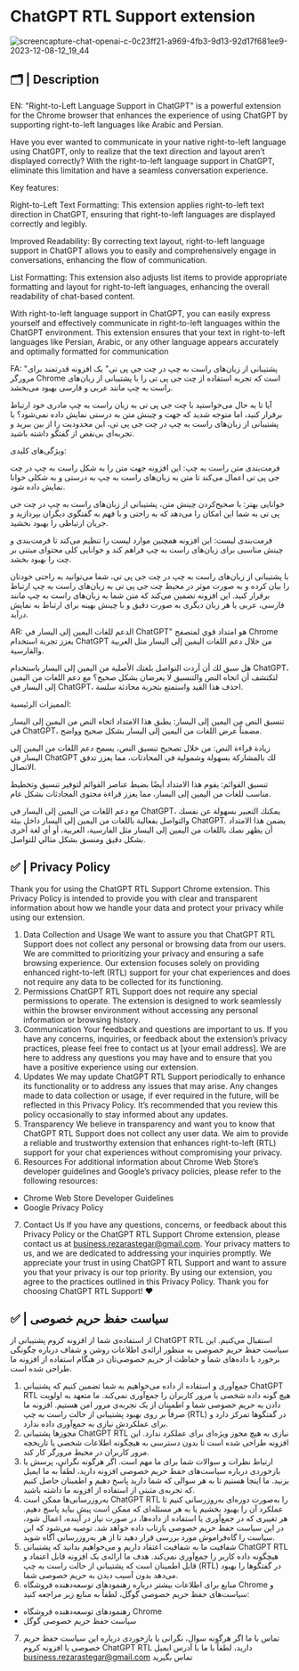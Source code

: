 ChatGPT RTL Support extension
==============================

![screencapture-chat-openai-c-0c23ff21-a969-4fb3-9d13-92d17f681ee9-2023-12-08-12_19_44](https://github.com/rastegardev/css-layout-hack-extension/assets/85369490/2618ce4a-1b66-469a-8306-54dfebc7b552)


## 🗂️ | Description
EN:
"Right-to-Left Language Support in ChatGPT" is a powerful extension for the Chrome browser that enhances the experience of using ChatGPT by supporting right-to-left languages like Arabic and Persian.

Have you ever wanted to communicate in your native right-to-left language using ChatGPT, only to realize that the text direction and layout aren’t displayed correctly? With the right-to-left language support in ChatGPT, eliminate this limitation and have a seamless conversation experience.

Key features:

Right-to-Left Text Formatting: This extension applies right-to-left text direction in ChatGPT, ensuring that right-to-left languages are displayed correctly and legibly.

Improved Readability: By correcting text layout, right-to-left language support in ChatGPT allows you to easily and comprehensively engage in conversations, enhancing the flow of communication.

List Formatting: This extension also adjusts list items to provide appropriate formatting and layout for right-to-left languages, enhancing the overall readability of chat-based content.

With right-to-left language support in ChatGPT, you can easily express yourself and effectively communicate in right-to-left languages within the ChatGPT environment. This extension ensures that your text in right-to-left languages like Persian, Arabic, or any other language appears accurately and optimally formatted for communication

FA:
"پشتیبانی از زبان‌های راست به چپ در چت جی پی تی" یک افزونه قدرتمند برای مرورگر Chrome است که تجربه استفاده از چت جی پی تی را با پشتیبانی از زبان‌های راست به چپ مانند عربی و فارسی بهبود می‌بخشد.

آیا تا به حال می‌خواستید با چت جی پی تی به زبان راست به چپ مادری خود ارتباط برقرار کنید، اما متوجه شدید که جهت و چینش متن به درستی نمایش داده نمی‌شود؟ با پشتیبانی از زبان‌های راست به چپ در چت جی پی تی، این محدودیت را از بین ببرید و تجربه‌ای بی‌نقص از گفتگو داشته باشید.

ویژگی‌های کلیدی:

فرمت‌بندی متن راست به چپ: این افزونه جهت متن را به شکل راست به چپ در چت جی پی تی اعمال می‌کند تا متن به زبان‌های راست به چپ به درستی و به شکلی خوانا نمایش داده شود.

خوانایی بهتر: با صحیح‌کردن چینش متن، پشتیبانی از زبان‌های راست به چپ در چت جی پی تی به شما این امکان را می‌دهد که به راحتی و با فهم به گفتگوی دیگران بپردازید و جریان ارتباطی را بهبود بخشید.

فرمت‌بندی لیست: این افزونه همچنین موارد لیست را تنظیم می‌کند تا فرمت‌بندی و چینش مناسبی برای زبان‌های راست به چپ فراهم کند و خوانایی کلی محتوای مبتنی بر چت را بهبود بخشد.

با پشتیبانی از زبان‌های راست به چپ در چت جی پی تی، شما می‌توانید به راحتی خودتان را بیان کرده و به صورت موثر در محیط چت جی پی تی به زبان‌های راست به چپ ارتباط برقرار کنید. این افزونه تضمین می‌کند که متن شما به زبان‌های راست به چپ مانند فارسی، عربی یا هر زبان دیگری به صورت دقیق و با چینش بهینه برای ارتباط به نمایش درآید.

AR:
الدعم للغات اليمين إلى اليسار في ChatGPT" هو امتداد قوي لمتصفح Chrome يعزز تجربة استخدام ChatGPT من خلال دعم اللغات اليمين إلى اليسار مثل العربية والفارسية.

هل سبق لك أن أردت التواصل بلغتك الأصلية من اليمين إلى اليسار باستخدام ChatGPT، لتكتشف أن اتجاه النص والتنسيق لا يعرضان بشكل صحيح؟ مع دعم اللغات من اليمين إلى اليسار في ChatGPT، احذف هذا القيد واستمتع بتجربة محادثة سلسة.

المميزات الرئيسية:

تنسيق النص من اليمين إلى اليسار: يطبق هذا الامتداد اتجاه النص من اليمين إلى اليسار في ChatGPT، مضمناً عرض اللغات من اليمين إلى اليسار بشكل صحيح وواضح.

زيادة قراءة النص: من خلال تصحيح تنسيق النص، يسمح دعم اللغات من اليمين إلى اليسار في ChatGPT لك بالمشاركة بسهولة وشمولية في المحادثات، مما يعزز تدفق الاتصال.

تنسيق القوائم: يقوم هذا الامتداد أيضًا بضبط عناصر القوائم لتوفير تنسيق وتخطيط مناسب للغات من اليمين إلى اليسار، مما يعزز قراءة محتوى المحادثات بشكل عام.

مع دعم اللغات من اليمين إلى اليسار في ChatGPT، يمكنك التعبير بسهولة عن نفسك والتواصل بفعالية باللغات من اليمين إلى اليسار داخل بيئة ChatGPT. يضمن هذا الامتداد أن يظهر نصك باللغات من اليمين إلى اليسار مثل الفارسية، العربية، أو أي لغة أخرى بشكل دقيق ومنسق بشكل مثالي للتواصل.

## ✅ | Privacy Policy
Thank you for using the ChatGPT RTL Support Chrome extension. This Privacy Policy is intended to provide you with clear and transparent information about how we handle your data and protect your privacy while using our extension.
1. Data Collection and Usage
We want to assure you that ChatGPT RTL Support does not collect any personal or browsing data from our users. We are committed to prioritizing your privacy and ensuring a safe browsing experience. Our extension focuses solely on providing enhanced right-to-left (RTL) support for your chat experiences and does not require any data to be collected for its functioning.
2. Permissions
ChatGPT RTL Support does not require any special permissions to operate. The extension is designed to work seamlessly within the browser environment without accessing any personal information or browsing history.
3. Communication
Your feedback and questions are important to us. If you have any concerns, inquiries, or feedback about the extension’s privacy practices, please feel free to contact us at [your email address]. We are here to address any questions you may have and to ensure that you have a positive experience using our extension.
4. Updates
We may update ChatGPT RTL Support periodically to enhance its functionality or to address any issues that may arise. Any changes made to data collection or usage, if ever required in the future, will be reflected in this Privacy Policy. It’s recommended that you review this policy occasionally to stay informed about any updates.
5. Transparency
We believe in transparency and want you to know that ChatGPT RTL Support does not collect any user data. We aim to provide a reliable and trustworthy extension that enhances right-to-left (RTL) support for your chat experiences without compromising your privacy.
6. Resources
For additional information about Chrome Web Store’s developer guidelines and Google’s privacy policies, please refer to the following resources:
- Chrome Web Store Developer Guidelines
- Google Privacy Policy
7. Contact Us
If you have any questions, concerns, or feedback about this Privacy Policy or the ChatGPT RTL Support Chrome extension, please contact us at business.rezarastegar@gmail.com. Your privacy matters to us, and we are dedicated to addressing your inquiries promptly.
We appreciate your trust in using ChatGPT RTL Support and want to assure you that your privacy is our top priority. By using our extension, you agree to the practices outlined in this Privacy Policy.
Thank you for choosing ChatGPT RTL Support! ❤️

## ✅ | سیاست حفظ حریم خصوصی
از استفاده‌ی شما از افزونه کروم پشتیبانی از ChatGPT RTL استقبال می‌کنیم. این سیاست حفظ حریم خصوصی به منظور ارائه‌ی اطلاعات روشن و شفاف درباره چگونگی برخورد با داده‌های شما و حفاظت از حریم خصوصی‌تان در هنگام استفاده از افزونه ما طراحی شده است.
1. جمع‌آوری و استفاده از داده
می‌خواهیم به شما تضمین کنیم که پشتیبانی ChatGPT RTL هیچ گونه داده شخصی یا مرور کاربران را جمع‌آوری نمی‌کند. ما متعهد به اولویت دادن به حریم خصوصی شما و اطمینان از یک تجربه‌ی مرور امن هستیم. افزونه ما صرفاً بر روی بهبود پشتیبانی از حالت راست به چپ (RTL) در گفتگوها تمرکز دارد و برای عملکردش نیازی به جمع‌آوری داده ندارد.
2. مجوزها
پشتیبانی ChatGPT RTL نیازی به هیچ مجوز ویژه‌ای برای عملکرد ندارد. این افزونه طراحی شده است تا بدون دسترسی به هیچگونه اطلاعات شخصی یا تاریخچه مرور کاربران در محیط مرورگر کار کند.
3. ارتباط
نظرات و سوالات شما برای ما مهم است. اگر هرگونه نگرانی، پرسش یا بازخوردی درباره سیاست‌های حفظ حریم خصوصی افزونه دارید، لطفاً به ما ایمیل بزنید. ما اینجا هستیم تا به هر سوالی که شما دارید پاسخ دهیم و اطمینان حاصل کنیم که تجربه‌ی مثبتی از استفاده از افزونه ما داشته باشید.
4. به‌روزرسانی‌ها
ممکن است ChatGPT RTL را به‌صورت دوره‌ای به‌روزرسانی کنیم تا عملکرد آن را بهبود بخشیم یا به هر مسئله‌ای که ممکن است پیش بیاید پاسخ دهیم. هر تغییری که در جمع‌آوری یا استفاده از داده‌ها، در صورت نیاز در آینده، اعمال شود، در این سیاست حفظ حریم خصوصی بازتاب داده خواهد شد. توصیه می‌شود که این سیاست را گاه‌فراموش مورد بررسی قرار دهید تا از هر به‌روزرسانی آگاه شوید.
5. شفافیت
ما به شفافیت اعتقاد داریم و می‌خواهیم بدانید که پشتیبانی ChatGPT RTL هیچگونه داده کاربر را جمع‌آوری نمی‌کند. هدف ما ارائه‌ی یک افزونه قابل اعتماد و قابل اطمینان است که پشتیبانی از حالت راست به چپ (RTL) در گفتگوها را بهبود می‌دهد بدون آسیب دیدن به حریم خصوصی شما.
6. منابع
برای اطلاعات بیشتر درباره رهنمودهای توسعه‌دهنده فروشگاه Chrome و سیاست‌های حفظ حریم خصوصی گوگل، لطفاً به منابع زیر مراجعه کنید:
- رهنمودهای توسعه‌دهنده فروشگاه Chrome
- سیاست حفظ حریم خصوصی گوگل
7. تماس با ما
اگر هرگونه سوال، نگرانی یا بازخوردی درباره این سیاست حفظ حریم خصوصی یا افزونه کروم ChatGPT RTL دارید، لطفاً با ما با آدرس ایمیل business.rezarastegar@gmail.com تماس بگیرید
